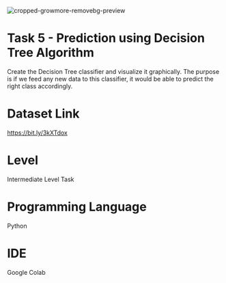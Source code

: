 ![cropped-growmore-removebg-preview](https://user-images.githubusercontent.com/95522797/226997398-5aa91cf1-5ff4-4019-91c9-74d2c679265f.png)

# Task 5 - Prediction using Decision Tree Algorithm

Create the Decision Tree classifier and visualize it graphically. The purpose is if we feed any new data to this classifier, it would be able to predict the right class accordingly.

# Dataset Link

https://bit.ly/3kXTdox

# Level

Intermediate Level Task

# Programming Language

Python

# IDE

Google Colab

